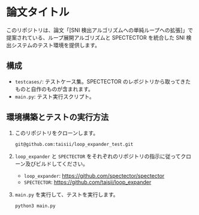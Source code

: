 # 論文タイトル

このリポジトリは、論文「[SNI 検出アルゴリズムへの単純ループへの拡張]」で提案されている、ループ展開アルゴリズムと SPECTECTOR を統合した SNI 検出システムのテスト環境を提供します。

## 構成

- `testcases/`: テストケース集。SPECTECTOR のレポジトリから取ってきたものと自作のものが含まれます。
- `main.py`: テスト実行スクリプト。

## 環境構築とテストの実行方法

1.  このリポジトリをクローンします。

    ```bash
    git@github.com:taisii/loop_expander_test.git
    ```

2.  `loop_expander` と `SPECTECTOR` をそれぞれのリポジトリの指示に従ってクローン及びビルドしてください。

    - `loop_expander`: https://github.com/spectector/spectector
    - `SPECTECTOR`: https://github.com/taisii/loop_expander

3.  `main.py` を実行して、テストを実行します。
    ```bash
    python3 main.py
    ```
